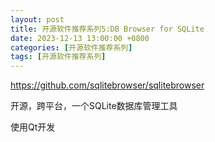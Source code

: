 ```yaml
---
layout: post
title: 开源软件推荐系列5:DB Browser for SQLite
date: 2023-12-13 13:00:00 +0800
categories: [开源软件推荐系列]
tags: [开源软件推荐系列]
---
```

<https://github.com/sqlitebrowser/sqlitebrowser>

开源，跨平台，一个SQLite数据库管理工具

使用Qt开发